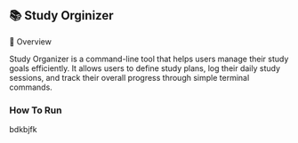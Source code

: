 ## 📚​ Study Orginizer <br>

📘 Overview<br>

Study Organizer is a command-line tool that helps users manage their study goals efficiently.
It allows users to define study plans, log their daily study sessions, and track their overall progress through simple terminal commands.

### How To Run
bdkbjfk
